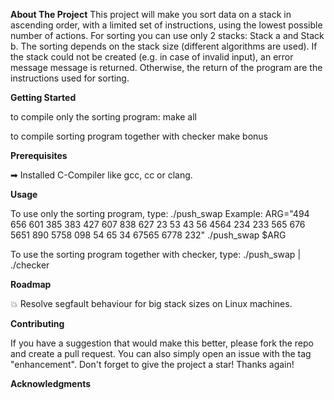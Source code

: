 **About The Project**
This project will make you sort data on a stack in ascending order, with a limited set of instructions, using the lowest possible number of actions. For sorting you can use only 2 stacks: Stack a and Stack b. The sorting depends on the stack size (different algorithms are used).
If the stack could not be created (e.g. in case of invalid input), an error message message is returned.
Otherwise, the return of the program are the instructions used for sorting.

**Getting Started**

to compile only the sorting program:
make all

to compile sorting program together with checker
make bonus

**Prerequisites**

➡ Installed C-Compiler like gcc, cc or clang.

**Usage**

To use only the sorting program, type:
  ./push_swap <numbers>
Example:
  ARG="494 656 601 385 383 427 607 838 627 23 53 43 56 4564 234 233 565 676 5651 890 5758 098 54 65 34 67565 6778 232"
  ./push_swap $ARG
  
To use the sorting program together with checker, type:
  ./push_swap <numbers> | ./checker
  


**Roadmap**

:boom: Resolve segfault behaviour for big stack sizes on Linux machines.

**Contributing**

If you have a suggestion that would make this better, please fork the repo and create a pull request. You can also simply open an issue with the tag "enhancement". Don't forget to give the project a star! Thanks again!

**Acknowledgments**


